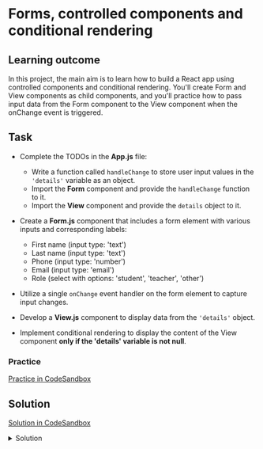 # Forms, controlled components and conditional rendering

## Learning outcome

In this project, the main aim is to learn how to build a React app using controlled components and conditional rendering. You'll create Form and View components as child components, and you'll practice how to pass input data from the Form component to the View component when the onChange event is triggered.

## Task

- Complete the TODOs in the **App.js** file:

  - Write a function called `handleChange` to store user input values in the `'details'` variable as an object.
  - Import the **Form** component and provide the `handleChange` function to it.
  - Import the **View** component and provide the `details` object to it.

- Create a **Form.js** component that includes a form element with various inputs and corresponding labels:
  - First name (input type: 'text')
  - Last name (input type: 'text')
  - Phone (input type: 'number')
  - Email (input type: 'email')
  - Role (select with options: 'student', 'teacher', 'other')
- Utilize a single `onChange` event handler on the form element to capture input changes.

- Develop a **View.js** component to display data from the `'details'` object.
- Implement conditional rendering to display the content of the View component **only if the 'details' variable is not null**.

### Practice

[Practice in CodeSandbox](https://codesandbox.io/p/sandbox/ex-8-forms-and-user-input-d2wkmp)

## Solution

[Solution in CodeSandbox](https://codesandbox.io/p/sandbox/ex-8-forms-and-user-input-solution-lcnf92)

<details>
  <summary>Solution</summary>

```js
// App.js

import { useState } from 'react';
import Form from './Form';
import View from './View';
import './styles.css';

const App = () => {
  const [details, setDetails] = useState();

  const handleChange = (e) => {
    const { name, value } = e.target;
    setDetails({ ...details, [name]: value });
  };

  return (
    <main>
      <h1>Forms and User Input</h1>
      <Form handleChange={handleChange} />
      <View details={details} />
    </main>
  );
};

export default App;
```

```js
// Form.js
const Form = ({ handleChange }) => {
  return (
    <form onChange={(e) => handleChange(e)}>
      <fieldset id="details">
        <legend>Your details</legend>
        <div>
          <label htmlFor="firstname">First Name</label>
          <input type="text" id="firstname" name="firstname" />
        </div>
        <div>
          <label htmlFor="lastname">Last Name</label>
          <input type="text" id="lastname" name="lastname" />
        </div>
        <div>
          <label htmlFor="phone">Phone</label>
          <input type="number" id="phone" name="phone" />
        </div>
        <div>
          <label htmlFor="email">Email</label>
          <input type="email" id="email" name="email" />
        </div>
        <div>
          <label htmlFor="role">Role</label>
          <select name="role" id="role">
            <option value="defaultOption" disabled>
              Select your option
            </option>

            <option value="student" defaultValue>
              student
            </option>
            <option value="teacher">teacher</option>
            <option value="other">other</option>
          </select>
        </div>
      </fieldset>
    </form>
  );
};

export default Form;
```

```js
// View.js
const View = ({ details }) => {
  if (details) {
    const { firstname, lastname, role, phone, email } = details;
    return (
      <div>
        <h2>Your form inputs</h2>
        <div>
          <p>
            {firstname} {lastname} {phone} {email} {role}
          </p>
        </div>
      </div>
    );
  }
};

export default View;
```

</details>

